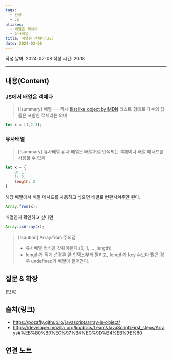 ```yaml
---
tags:
  - 완성
  - JS
aliases:
  - 배열은 객체다
  - 유사배열
title: 배열은 객체다(JS)
date: 2024-02-08
---
```

작성 날짜: 2024-02-08
작성 시간: 20:18


----
## 내용(Content)
### JS에서 배열은 객체다
>[!summary] 배열 == 객체
>[!list like object by MDN](https://developer.mozilla.org/ko/docs/Learn/JavaScript/First_steps/Arrays#%EB%B0%B0%EC%97%B4%EC%9D%B4%EB%9E%80)
>리스트 형태로 다수의 값들은 포함한 객체라는 의미

```js
let x = [1,2,3];
```
### 유사배열
>[!summary] 유사배열
>유사 배열은 배열처럼 인식되는 객체이나 배열 매서드를 사용할 수 없음
>


```js
let x = {
	0: 1,
	1: 2,
	length: 2
}
```

해당 배열에서 배열 메서드를 사용하고 싶으면 배열로 변환시켜주면 된다.

```js
Array.from(x);
```

배열인지 확인하고 싶다면
```js
Array.isArray(x);
```

>[!caution] Array.from 주의점
>- 유사배열 형식을 갖춰야한다.(0, 1, ... ,length)
>- length가 적게 쓴경우 끝 인덱스부터 짤리고, length가 key 수보다 많은 경우 undefined가 배열에 들어간다.


## 질문 & 확장

(없음)

## 출처(링크)
- https://pozafly.github.io/javascript/array-is-object/
- https://developer.mozilla.org/ko/docs/Learn/JavaScript/First_steps/Arrays#%EB%B0%B0%EC%97%B4%EC%9D%B4%EB%9E%80
## 연결 노트










